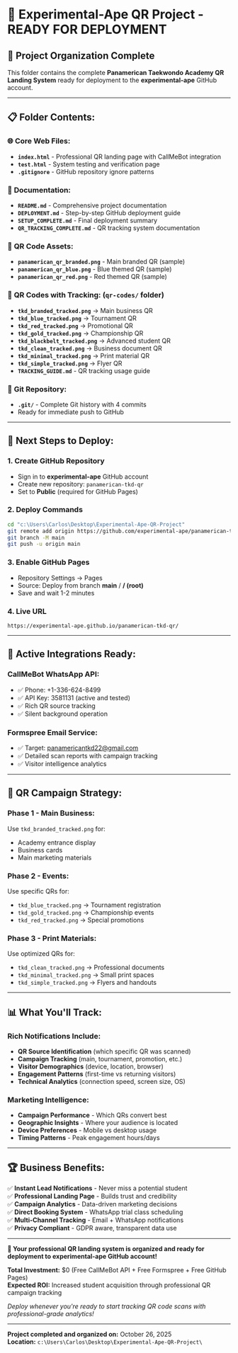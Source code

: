 # 🥋 Experimental-Ape QR Project - READY FOR DEPLOYMENT

## 📁 Project Organization Complete

This folder contains the complete **Panamerican Taekwondo Academy QR Landing System** ready for deployment to the **experimental-ape** GitHub account.

---

## 📋 **Folder Contents:**

### 🌐 **Core Web Files:**
- **`index.html`** - Professional QR landing page with CallMeBot integration
- **`test.html`** - System testing and verification page
- **`.gitignore`** - GitHub repository ignore patterns

### 📖 **Documentation:**
- **`README.md`** - Comprehensive project documentation
- **`DEPLOYMENT.md`** - Step-by-step GitHub deployment guide
- **`SETUP_COMPLETE.md`** - Final deployment summary
- **`QR_TRACKING_COMPLETE.md`** - QR tracking system documentation

### 🎯 **QR Code Assets:**
- **`panamerican_qr_branded.png`** - Main branded QR (sample)
- **`panamerican_qr_blue.png`** - Blue themed QR (sample)
- **`panamerican_qr_red.png`** - Red themed QR (sample)

### 📁 **QR Codes with Tracking:** (`qr-codes/` folder)
- **`tkd_branded_tracked.png`** → Main business QR
- **`tkd_blue_tracked.png`** → Tournament QR
- **`tkd_red_tracked.png`** → Promotional QR
- **`tkd_gold_tracked.png`** → Championship QR
- **`tkd_blackbelt_tracked.png`** → Advanced student QR
- **`tkd_clean_tracked.png`** → Business document QR
- **`tkd_minimal_tracked.png`** → Print material QR
- **`tkd_simple_tracked.png`** → Flyer QR
- **`TRACKING_GUIDE.md`** - QR tracking usage guide

### 🔧 **Git Repository:**
- **`.git/`** - Complete Git history with 4 commits
- Ready for immediate push to GitHub

---

## 🚀 **Next Steps to Deploy:**

### 1. **Create GitHub Repository**
- Sign in to **experimental-ape** GitHub account
- Create new repository: `panamerican-tkd-qr`
- Set to **Public** (required for GitHub Pages)

### 2. **Deploy Commands**
```bash
cd "c:\Users\Carlos\Desktop\Experimental-Ape-QR-Project"
git remote add origin https://github.com/experimental-ape/panamerican-tkd-qr.git
git branch -M main
git push -u origin main
```

### 3. **Enable GitHub Pages**
- Repository Settings → Pages
- Source: Deploy from branch **main** / **/ (root)**
- Save and wait 1-2 minutes

### 4. **Live URL**
```
https://experimental-ape.github.io/panamerican-tkd-qr/
```

---

## 🔔 **Active Integrations Ready:**

### **CallMeBot WhatsApp API:**
- ✅ Phone: +1-336-624-8499
- ✅ API Key: 3581131 (active and tested)
- ✅ Rich QR source tracking
- ✅ Silent background operation

### **Formspree Email Service:**
- ✅ Target: panamericantkd22@gmail.com
- ✅ Detailed scan reports with campaign tracking
- ✅ Visitor intelligence analytics

---

## 🎯 **QR Campaign Strategy:**

### **Phase 1 - Main Business:**
Use `tkd_branded_tracked.png` for:
- Academy entrance display
- Business cards
- Main marketing materials

### **Phase 2 - Events:**
Use specific QRs for:
- `tkd_blue_tracked.png` → Tournament registration
- `tkd_gold_tracked.png` → Championship events
- `tkd_red_tracked.png` → Special promotions

### **Phase 3 - Print Materials:**
Use optimized QRs for:
- `tkd_clean_tracked.png` → Professional documents
- `tkd_minimal_tracked.png` → Small print spaces
- `tkd_simple_tracked.png` → Flyers and handouts

---

## 📊 **What You'll Track:**

### **Rich Notifications Include:**
- **QR Source Identification** (which specific QR was scanned)
- **Campaign Tracking** (main, tournament, promotion, etc.)
- **Visitor Demographics** (device, location, browser)
- **Engagement Patterns** (first-time vs returning visitors)
- **Technical Analytics** (connection speed, screen size, OS)

### **Marketing Intelligence:**
- **Campaign Performance** - Which QRs convert best
- **Geographic Insights** - Where your audience is located
- **Device Preferences** - Mobile vs desktop usage
- **Timing Patterns** - Peak engagement hours/days

---

## 🏆 **Business Benefits:**

✅ **Instant Lead Notifications** - Never miss a potential student  
✅ **Professional Landing Page** - Builds trust and credibility  
✅ **Campaign Analytics** - Data-driven marketing decisions  
✅ **Direct Booking System** - WhatsApp trial class scheduling  
✅ **Multi-Channel Tracking** - Email + WhatsApp notifications  
✅ **Privacy Compliant** - GDPR aware, transparent data use  

---

**🥋 Your professional QR landing system is organized and ready for deployment to experimental-ape GitHub account!**

**Total Investment:** $0 (Free CallMeBot API + Free Formspree + Free GitHub Pages)  
**Expected ROI:** Increased student acquisition through professional QR campaign tracking

*Deploy whenever you're ready to start tracking QR code scans with professional-grade analytics!*

---

**Project completed and organized on:** October 26, 2025  
**Location:** `c:\Users\Carlos\Desktop\Experimental-Ape-QR-Project\`